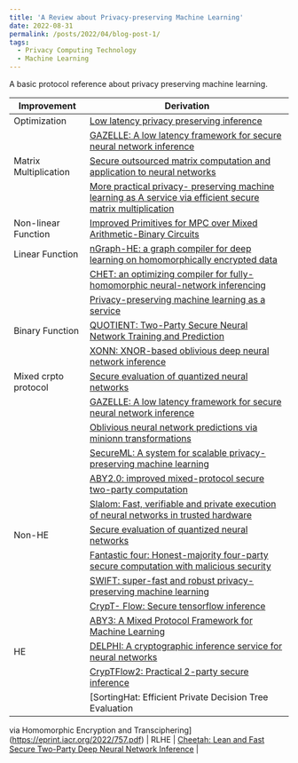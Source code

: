 ```yaml
---
title: 'A Review about Privacy-preserving Machine Learning'
date: 2022-08-31
permalink: /posts/2022/04/blog-post-1/
tags:
  - Privacy Computing Technology
  - Machine Learning
---
```


A basic protocol reference about privacy preserving machine learning.

<!-- | Paper | Topic | Year | Public | Code |
| --- | --- | --- | --- | --- |
| [Sphinx: Enabling Privacy-Preserving Online Learning over the Cloud](https://hydrazeng.github.io/publication/sphinx/sphinx.pdf) | HE, ML training | 2022 | IEEE Symposium on Security and Privacy (SP) | --- | -->

| Improvement | Derivation |
| --- | --- |
| Optimization | [Low latency privacy preserving inference](http://proceedings.mlr.press/v97/brutzkus19a/brutzkus19a.pdf) |
|   | [GAZELLE: A low latency framework for secure neural network inference](https://www.usenix.org/system/files/conference/usenixsecurity18/sec18-juvekar.pdf) |
| Matrix Multiplication | [Secure outsourced matrix computation and application to neural networks](https://dl.acm.org/doi/pdf/10.1145/3243734.3243837?casa_token=Fx8aATOHxkEAAAAA:XgjfbvNpNtmYZUaDOaPXQx3l-3o2U0bL4Dfxm1Kyn4tCyNxmCV9S7SzTq5XECD_a3Vj2BTT3mKXcsg) |
|    | [More practical privacy- preserving machine learning as A service via efficient secure matrix multiplication](https://dl.acm.org/doi/pdf/10.1145/3267973.3267976) |
| Non-linear Function | [Improved Primitives for MPC over Mixed Arithmetic-Binary Circuits](https://eprint.iacr.org/2020/338.pdf) |
| Linear Function | [nGraph-HE: a graph compiler for deep learning on homomorphically encrypted data](https://dl.acm.org/doi/pdf/10.1145/3310273.3323047?casa_token=pey3NxHuFtsAAAAA:p7Nb6MAynISFQBxROhdLVliFXCukbvS5FVexOA31C_QBNVd8muHzwSyUIxkdlpkvxJ_8DVRSGxQOaA)
|    | [CHET: an optimizing compiler for fully-homomorphic neural-network inferencing](https://dl.acm.org/doi/pdf/10.1145/3314221.3314628?casa_token=AhZK00zlzlIAAAAA:AvTg0FfLYlqeryI1wtfoOjgiS39JjovTdhhUwiFxzgfySR4jdmk0pk_TDdIncZH5vKIMMpRYePTzcQ) |
|    | [Privacy-preserving machine learning as a service](https://inspire.cse.unt.edu/sites/default/files/1.pdf) |
| Binary Function | [QUOTIENT: Two-Party Secure Neural Network Training and Prediction](https://dl.acm.org/doi/pdf/10.1145/3319535.3339819?casa_token=U8CM3nmWHtIAAAAA:qQ_1wr52w6xjVUVux-OmiPcSrLGry_MX19b7OK12ExbX2JvdwGpaQL6CaG8XwdSr-E_dn6Q0opE0AA) |
|    | [XONN: XNOR-based oblivious deep neural network inference](https://www.usenix.org/system/files/sec19fall_riazi_prepub.pdf) |
| Mixed crpto protocol | [Secure evaluation of quantized neural networks](https://petsymposium.org/2020/files/papers/issue4/popets-2020-0075.pdf) |
|    | [GAZELLE: A low latency framework for secure neural network inference](https://www.usenix.org/system/files/conference/usenixsecurity18/sec18-juvekar.pdf) |
|    | [Oblivious neural network predictions via minionn transformations](https://dl.acm.org/doi/pdf/10.1145/3133956.3134056?casa_token=-2pNPzoBthcAAAAA:uohqTmEcBo0TAp1IDXla47jQQh7YrrK105UlL2WF5CxQQ6t6jPjoSsRt8Kt94ZYsYuEMPEI2Nf-M1Q) |
|    |  [SecureML: A system for scalable privacy-preserving machine learning](https://eprint.iacr.org/2017/396.pdf) |
|    |  [ABY2.0: improved mixed-protocol secure two-party computation](https://www.usenix.org/system/files/sec21-patra.pdf) |
|    |  [Slalom: Fast, verifiable and private execution of neural networks in trusted hardware](https://arxiv.org/pdf/1806.03287.pdf) |
|  Non-HE  |  [Secure evaluation of quantized neural networks](https://petsymposium.org/2020/files/papers/issue4/popets-2020-0075.pdf) |
|    | [Fantastic four: Honest-majority four-party secure computation with malicious security](https://www.usenix.org/system/files/sec21-dalskov.pdf) |
|    | [SWIFT: super-fast and robust privacy-preserving machine learning](usenix.org/system/files/sec21-koti.pdf) |
|    | [CrypT- Flow: Secure tensorflow inference](https://arxiv.org/pdf/1909.07814.pdf) |
|    | [ABY3: A Mixed Protocol Framework for Machine Learning](https://dl.acm.org/doi/pdf/10.1145/3243734.3243760?casa_token=4tNwXo10skUAAAAA:ZxPoTGjTc3OSdubG4lakM6iNxwBSU33rIwI1bNUZu2K3Y0AJZ1OyDbx2zaja6I-Yv24Zvt-VIgis0A) |
| HE | [DELPHI: A cryptographic inference service for neural networks](https://www.usenix.org/system/files/sec20-mishra_0.pdf)
|    | [CrypTFlow2: Practical 2-party secure inference](https://dl.acm.org/doi/pdf/10.1145/3372297.3417274?casa_token=pubSvQi3gQkAAAAA:cIOIzPCR5gcZCg_VJIKv3VEk-9hi27yt4x5wuksiX8ndI2GpFZSQIf5jC0xBVUn0jumxitIlRP56pQ) |
|    | [SortingHat: Efficient Private Decision Tree Evaluation
via Homomorphic Encryption and Transciphering](https://eprint.iacr.org/2022/757.pdf)
| RLHE | [Cheetah: Lean and Fast Secure Two-Party Deep Neural Network Inference](https://eprint.iacr.org/2022/207.pdf) |


